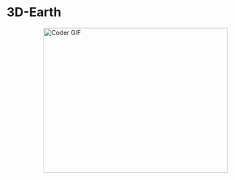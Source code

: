 # 3D-Earth

<img align="right" src="https://github.com/SnakeCodinx/SnakeCodinx/blob/main/3DEarth.gif" alt="Coder GIF" width="420" height="330">

